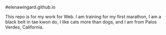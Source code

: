 #elenawingard.github.io


This repo is for my work for Web. I am training for my first marathon, I am a black belt in tae kwon do, I like cats more than dogs, and I am from Palos Verdes, California.
